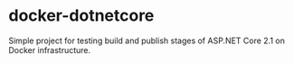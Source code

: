 # docker-dotnetcore

Simple project for testing build and publish stages of ASP.NET Core 2.1 on Docker infrastructure.